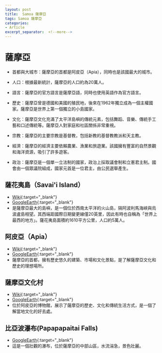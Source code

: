```yaml
---
layout: post
title:  Samoa 薩摩亞
tags: Samoa 薩摩亞 
categories:
- Article
excerpt_separator:  <!--more-->
---
```

# 薩摩亞
- 首都與大城市：薩摩亞的首都是阿皮亞（Apia），同時也是該國最大的城市。

- 人口：根據最新統計，薩摩亞的人口約為20萬人。

- 語言：薩摩亞的官方語言是薩摩亞語，同時也使用英語作為官方語言。

- 歷史：薩摩亞曾是德國和美國的殖民地，後來在1962年獨立成為一個主權國家。薩摩亞是世界上第一個獨立的小島國家。

- 文化：薩摩亞文化充滿了太平洋島嶼的傳統元素，包括舞蹈、音樂、傳統手工藝和口述傳統等。薩摩亞人對家庭和社區關係非常重視。

- 宗教：薩摩亞的主要宗教是基督教，包括新教的基督教教派和天主教。

- 經濟：薩摩亞的經濟主要依賴農業、漁業和旅遊業。該國擁有豐富的自然景觀和海洋資源，吸引了許多遊客。

- 政治：薩摩亞是一個單一立法制的國家，政治上採取議會制和立憲君主制。國會由一個眾議院組成，國家元首是一位君主，由公民選舉產生。
## 薩花夷島（Savai'i Island）
- [Wiki](https://zh.wikipedia.org/zh-tw/%E8%90%A8%E7%93%A6%E4%BC%8A%E5%B2%9B "Wiki"){:target="_blank"} 
- [GoogleEarth](https://earth.google.com/web/search/Savaii+Island/@-13.62151758,-172.48874921,1759.36932341a,90383.50204396d,34.99999653y,0h,0t,0r/ "GoogleEarth"){:target="_blank"} 
- 是薩摩亞最大的島嶼，是一個位於西南太平洋的火山島，隔阿波利馬海峽與烏波盧島相望。其西端距國際日期變更線僅20英里，因此有時也自稱為「世界上最西的地方」。薩花夷島面積約1610平方公里，人口約5萬人。

## 阿皮亞（Apia）
- [Wiki](https://zh.wikipedia.org/zh-tw/%E9%98%BF%E7%9A%AE%E4%BA%9A "Wiki"){:target="_blank"} 
- [GoogleEarth](https://earth.google.com/web/search/Apia/@-13.8599123,-171.76815488,223.23136671a,22572.96224173d,34.99999912y,0h,0t,0r/ "GoogleEarth"){:target="_blank"} 
- 薩摩亞的首都，擁有歷史悠久的建築、市場和文化景點，是了解薩摩亞文化和歷史的理想場所。

## 薩摩亞文化村
- [Wiki](https://zh.wikipedia.org/w/index.php?search=Samoa+Cultural+Village+and+Museum "Wiki"){:target="_blank"} 
- [GoogleEarth](https://earth.google.com/web/search/Samoa+Cultural+Village+and+Museum/@-13.83104171,-171.7660454,7.99511616a,818.22302943d,35y,0h,0t,0r/ "GoogleEarth"){:target="_blank"} 
- 位於阿皮亞的博物館，展示了薩摩亞的歷史、文化和傳統生活方式，是一個了解當地文化的好去處。

## 比亞波瀑布(Papapapaitai Falls)
- [GoogleEarth](https://earth.google.com/web/search/Papapapaitai+Falls/@-13.94160288,-171.77547772,642.02224738a,1295.67536464d,34.99999964y,6.6397143h,66.66328904t,0r/ "GoogleEarth"){:target="_blank"} 
- 這是一個壯觀的瀑布，位於薩摩亞的中部山區，水流湍急，景色壯麗。

